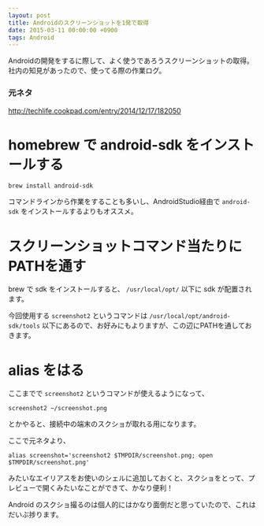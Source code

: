 ```yaml
---
layout: post
title: Androidのスクリーンショットを1発で取得
date: 2015-03-11 00:00:00 +0900
tags: Android
---
```


Androidの開発をするに際して、よく使うであろうスクリーンショットの取得。
社内の知見があったので、使ってる際の作業ログ。

### 元ネタ

http://techlife.cookpad.com/entry/2014/12/17/182050

# homebrew で android-sdk をインストールする

```
brew install android-sdk
```

コマンドラインから作業をすることも多いし、AndroidStudio経由で `android-sdk` をインストールするよりもオススメ。

# スクリーンショットコマンド当たりにPATHを通す

brew で sdk をインストールすると、 `/usr/local/opt/` 以下に sdk が配置されます。

今回使用する `screenshot2` というコマンドは `/usr/local/opt/android-sdk/tools` 以下にあるので、お好みにもよりますが、この辺にPATHを通しておきます。

# alias をはる

ここまでで `screenshot2` というコマンドが使えるようになって、

```
screenshot2 ~/screenshot.png
```

とかやると、接続中の端末のスクショが取れる用になります。

ここで元ネタより、

```
alias screenshot='screenshot2 $TMPDIR/screenshot.png; open $TMPDIR/screenshot.png'
```

みたいなエイリアスをお使いのシェルに追加しておくと、スクショをとって、プレビューで開くみたいなことができて、かなり便利！


Android のスクショ撮るのは個人的にはかなり面倒だと思っていたので、これはだいぶ捗ります。
